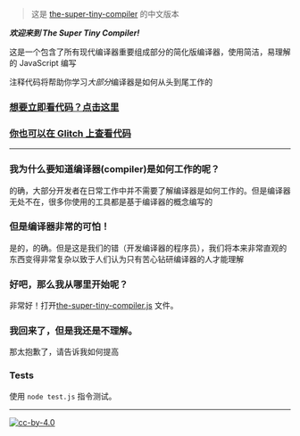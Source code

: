 
> 这是 [the-super-tiny-compiler](https://github.com/jamiebuilds/the-super-tiny-compiler) 的中文版本

***欢迎来到 The Super Tiny Compiler!***

这是一个包含了所有现代编译器重要组成部分的简化版编译器，使用简洁，易理解的 JavaScript 编写

注释代码将帮助你学习*大部分*编译器是如何从头到尾工作的

### [想要立即看代码？点击这里](./the-super-tiny-compiler.js)

### [你也可以在 Glitch 上查看代码](https://the-super-tiny-compiler.glitch.me/)

---

### 我为什么要知道编译器(compiler)是如何工作的呢？

的确，大部分开发者在日常工作中并不需要了解编译器是如何工作的。但是编译器无处不在，很多你使用的工具都是基于编译器的概念编写的

### 但是编译器非常的可怕！

是的，的确。但是这是我们的错（开发编译器的程序员），我们将本来非常直观的东西变得非常复杂以致于人们认为只有苦心钻研编译器的人才能理解

### 好吧，那么我从哪里开始呢？

非常好！打开[the-super-tiny-compiler.js](./the-super-tiny-compiler.js) 文件。

### 我回来了，但是我还是不理解。

那太抱歉了，请告诉我如何提高

### Tests

使用 `node test.js` 指令测试。

---

[![cc-by-4.0](https://licensebuttons.net/l/by/4.0/80x15.png)](http://creativecommons.org/licenses/by/4.0/)